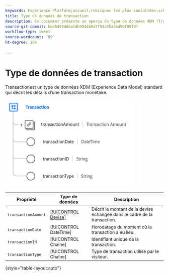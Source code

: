 ```yaml
---
keywords: Experience Platform;accueil;rubriques les plus consultées;schéma;schéma;XDM;champs;schémas;schémas;transaction;type de données;type de données;type de données
title: Type de données de transaction
description: Ce document présente un aperçu du type de données XDM (Transaction Experience Data Model).
source-git-commit: bbe5456ddba1db9044b8a7f94a7ba8e450f89f0f
workflow-type: tm+mt
source-wordcount: '99'
ht-degree: 10%

---
```


#  Type de données de transaction

 Transactionest un type de données XDM (Experience Data Model) standard qui décrit les détails d’une transaction monétaire.

![Structure des transactions](../images/data-types/transaction.png)

| Propriété | Type de données | Description |
| --- | --- | --- |
| `transactionAmount` | [[!UICONTROL Devise]](./currency.md) | Décrit le montant de la devise échangée dans le cadre de la transaction. |
| `transactionDate` | [!UICONTROL DateTime] | Horodatage du moment où la transaction a eu lieu. |
| `transactionId` | [!UICONTROL Chaîne] | Identifiant unique de la transaction. |
| `transactionType` | [!UICONTROL Chaîne] | Type de transaction utilisé par le visiteur. |

{style=&quot;table-layout:auto&quot;}
